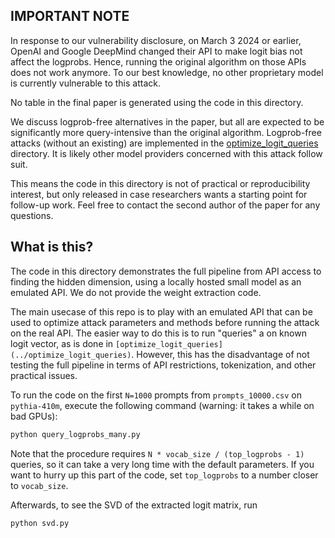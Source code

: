 ## IMPORTANT NOTE
In response to our vulnerability disclosure, on March 3 2024 or earlier,
OpenAI and Google DeepMind changed their API to make logit bias not affect the logprobs.
Hence, running the original algorithm on those APIs does not work anymore. 
To our best knowledge, no other proprietary model is currently vulnerable to this attack.

No table in the final paper is generated using the code in this directory. 

We discuss logprob-free alternatives in the paper, but all are expected to be significantly more query-intensive than the original algorithm.
Logprob-free attacks (without an existing) are implemented in the [optimize_logit_queries](../optimize_logit_queries) directory.
It is likely other model providers concerned with this attack follow suit.

This means the code in this directory is not of practical or reproducibility interest, 
but only released in case researchers wants a starting point for follow-up work. Feel free to contact the second author of the paper for any questions.

## What is this?
The code in this directory demonstrates the full pipeline from API access to finding the hidden dimension, using a locally hosted small model as an emulated API. 
We do not provide the weight extraction code.

The main usecase of this repo is to play with an emulated API that can be used to optimize attack parameters and methods before running the attack on the real API.
The easier way to do this is to run "queries" a on known logit vector, as is done in `[optimize_logit_queries](../optimize_logit_queries)`. 
However, this has the disadvantage of not testing the full pipeline in terms of API restrictions, tokenization, and other practical issues.

To run the code on the first `N=1000` prompts from `prompts_10000.csv` on `pythia-410m`, execute the following command (warning: it takes a while on bad GPUs):
```bash
python query_logprobs_many.py 
```
Note that the procedure requires `N * vocab_size / (top_logprobs - 1)` queries, so it can take a very long time with the default parameters.
If you want to hurry up this part of the code, set `top_logprobs` to a number closer to `vocab_size`.

Afterwards, to see the SVD of the extracted logit matrix, run
```bash
python svd.py
```
